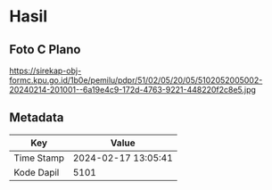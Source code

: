 # Hasil

## Foto C Plano

https://sirekap-obj-formc.kpu.go.id/1b0e/pemilu/pdpr/51/02/05/20/05/5102052005002-20240214-201001--6a19e4c9-172d-4763-9221-448220f2c8e5.jpg


## Metadata

| Key        | Value               |
| ---------- | ------------------- |
| Time Stamp | 2024-02-17 13:05:41 |
| Kode Dapil | 5101                |



